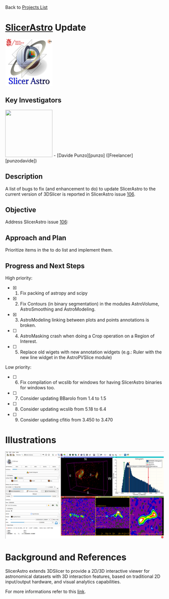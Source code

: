 Back to [Projects List](../../README.md#ProjectsList)

# [SlicerAstro](https://github.com/Punzo/SlicerAstro) Update
<img src="https://raw.githubusercontent.com/Punzo/SlicerAstroWikiImages/master/SlicerAstroIcon.png" width="150" height="150">

## Key Investigators
<img src="https://www.davidepunzo.com/assets/images/DPLogo.png" width="150" height="150">
- [Davide Punzo][punzo] ([Freelancer][punzodavide])


## Description

A list of bugs to fix (and enhancement to do) to update SlicerAstro
to the current version of 3DSlicer is reported in SlicerAstro issue [106][slicerastroissue].

## Objective

Address SlicerAstro issue [106][slicerastroissue]:

## Approach and Plan
Prioritize items in the to do list and implement them.

## Progress and Next Steps
High priority:
* [x] 1) Fix packing of astropy and scipy
* [x] 2) Fix Contours (in binary segmentation) in the modules AstroVolume, AstroSmoothing and AstroModeling.
* [x] 3) AstroModeling linking between plots and points annotations is broken.
* [ ] 4) AstroMasking crash when doing a Crop operation on a Region of Interest.
* [ ] 5) Replace old wigets with new annotation widgets (e.g.: Ruler with the new line widget in the AstroPVSlice module)

Low priority:
* [ ] 6) Fix compilation of wcslib for windows for having SlicerAstro binaries for windows too.
* [ ] 7) Consider updating BBarolo from 1.4 to 1.5
* [ ] 8) Consider updating wcslib from 5.18 to 6.4
* [ ] 9) Consider updating cfitio from 3.450 to 3.470

# Illustrations
[![](https://raw.githubusercontent.com/Punzo/SlicerAstroWikiImages/master/Screenshot-SlicerAstro-ProjectWeek2020.png)](http://www.youtube.com/watch?v=D-4G9lKVjaY "Wein069")

# Background and References
SlicerAstro extends 3DSlicer to provide a 2D/3D interactive viewer for astronomical datasets with 3D interaction features,
based on traditional 2D input/output hardware, and visual analytics capabilities.


For more informations refer to this [link](https://github.com/Punzo/SlicerAstro/wiki#slicerastro-publications).


[punzo]: https://github.com/Punzo
[punzodavide]: https://www.davidepunzo.com/
[slicerastroissue]: https://github.com/Punzo/SlicerAstro/issues/106

